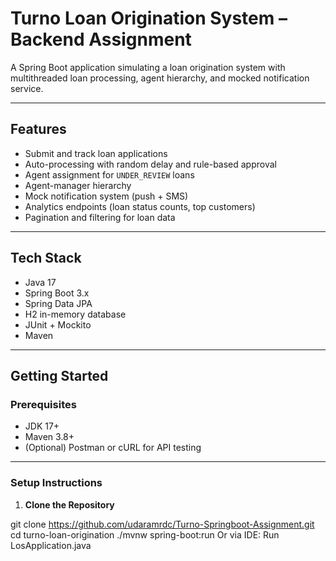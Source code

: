 # Turno Loan Origination System – Backend Assignment

A Spring Boot application simulating a loan origination system with multithreaded loan processing, agent hierarchy, and mocked notification service.

---

## Features

- Submit and track loan applications
- Auto-processing with random delay and rule-based approval
- Agent assignment for `UNDER_REVIEW` loans
- Agent-manager hierarchy
- Mock notification system (push + SMS)
- Analytics endpoints (loan status counts, top customers)
- Pagination and filtering for loan data

---

## Tech Stack

- Java 17
- Spring Boot 3.x
- Spring Data JPA
- H2 in-memory database
- JUnit + Mockito
- Maven

---

## Getting Started

### Prerequisites

- JDK 17+
- Maven 3.8+
- (Optional) Postman or cURL for API testing

---

###  Setup Instructions

1. **Clone the Repository**

git clone https://github.com/udaramrdc/Turno-Springboot-Assignment.git
cd turno-loan-origination
./mvnw spring-boot:run
Or via IDE: Run LosApplication.java
